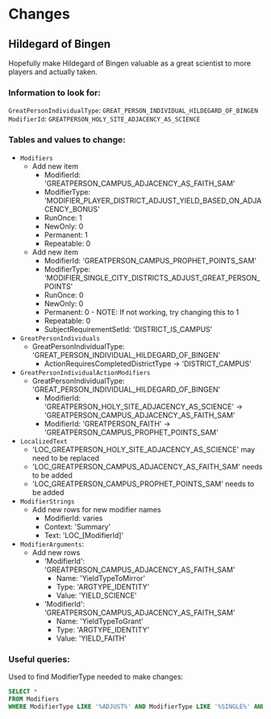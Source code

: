 # Changes

## Hildegard of Bingen
Hopefully make Hildegard of Bingen valuable as a great scientist to more players and actually taken.

### Information to look for:
`GreatPersonIndividualType`: `GREAT_PERSON_INDIVIDUAL_HILDEGARD_OF_BINGEN`
`ModifierId`: `GREATPERSON_HOLY_SITE_ADJACENCY_AS_SCIENCE`

### Tables and values to change:
* `Modifiers`
	* Add new item
		* ModifierId: 'GREATPERSON_CAMPUS_ADJACENCY_AS_FAITH_SAM'
		* ModifierType: 'MODIFIER_PLAYER_DISTRICT_ADJUST_YIELD_BASED_ON_ADJACENCY_BONUS'
		* RunOnce: 1
		* NewOnly: 0
		* Permanent: 1
		* Repeatable: 0
	* Add new item
		* ModifierId: 'GREATPERSON_CAMPUS_PROPHET_POINTS_SAM'
		* ModifierType: 'MODIFIER_SINGLE_CITY_DISTRICTS_ADJUST_GREAT_PERSON_POINTS'
		* RunOnce: 0
		* NewOnly: 0
		* Permanent: 0 - NOTE: If not working, try changing this to 1
		* Repeatable: 0
		* SubjectRequirementSetId: 'DISTRICT_IS_CAMPUS'
* `GreatPersonIndividuals`
	* GreatPersonIndividualType: 'GREAT_PERSON_INDIVIDUAL_HILDEGARD_OF_BINGEN'
		* ActionRequiresCompletedDistrictType -> 'DISTRICT_CAMPUS'
* `GreatPersonIndividualActionModifiers`
	* GreatPersonIndividualType: 'GREAT_PERSON_INDIVIDUAL_HILDEGARD_OF_BINGEN'
		* ModifierId: 'GREATPERSON_HOLY_SITE_ADJACENCY_AS_SCIENCE' -> 'GREATPERSON_CAMPUS_ADJACENCY_AS_FAITH_SAM'
		* ModifierId: 'GREATPERSON_FAITH' -> 'GREATPERSON_CAMPUS_PROPHET_POINTS_SAM'
* `LocalizedText`
	* 'LOC_GREATPERSON_HOLY_SITE_ADJACENCY_AS_SCIENCE' may need to be replaced
	* 'LOC_GREATPERSON_CAMPUS_ADJACENCY_AS_FAITH_SAM' needs to be added
	* 'LOC_GREATPERSON_CAMPUS_PROPHET_POINTS_SAM' needs to be added
* `ModifierStrings`
	* Add new rows for new modifier names
		* ModifierId: varies
		* Context: 'Summary'
		* Text: 'LOC_[ModifierId]'
* `ModifierArguments`:
	* Add new rows
		* 'ModifierId': 'GREATPERSON_CAMPUS_ADJACENCY_AS_FAITH_SAM'
			* Name: 'YieldTypeToMirror'
			* Type: 'ARGTYPE_IDENTITY'
			* Value: 'YIELD_SCIENCE'
		* 'ModifierId': 'GREATPERSON_CAMPUS_ADJACENCY_AS_FAITH_SAM'
			* Name: 'YieldTypeToGrant'
			* Type: 'ARGTYPE_IDENTITY'
			* Value: 'YIELD_FAITH'
		
### Useful queries:
Used to find ModifierType needed to make changes:
```sql
SELECT *
FROM Modifiers
WHERE ModifierType LIKE '%ADJUST%' AND ModifierType LIKE '%SINGLE%' AND ModifierType LIKE '%CITY%' AND ModifierType LIKE '%DISTRICT%'
```